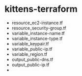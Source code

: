 # kittens-terraform
- resource_ec2-instance.tf
- resource_security-group.tf
- variable_instance-name.tf
- variable_instance-type.tf
- variable_keypair.tf
- variable_public-ip.tf
- variable_region.tf
- output_public-dns.tf
- output_public-ip.tf
- 